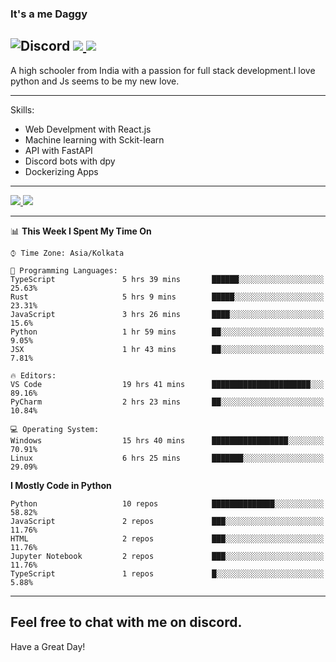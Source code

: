 
### It's a me Daggy

![Discord](https://img.shields.io/discord/491175207122370581?color=black&label=Discord&logo=discord) ![](https://img.shields.io/endpoint?url=https://dev.discordprofiles.me/api/badge/vscode/491174779278065689)<a href="https://github.com/Daggy1234">
  <img src="https://komarev.com/ghpvc/?username=Daggy1234&style=flat-square" />
</a>
 ----

A high schooler from India with a passion for full stack development.I love python and Js seems to be my new love. 

-----

Skills:

- Web Develpment with React.js
- Machine learning with Sckit-learn
- API with FastAPI
- Discord bots with dpy
- Dockerizing Apps

-----
<a href="https://github.com/Daggy1234">
  <img src="https://github-readme-stats.vercel.app/api?username=Daggy1234&show_icons=true&hide_border=true" />
</a><a href="https://github.com/Daggy1234">
  <img src="https://github-readme-stats.vercel.app/api/top-langs/?username=Daggy1234&layout=compact" />
</a>

---

<!--START_SECTION:waka-->
📊 **This Week I Spent My Time On** 

```text
⌚︎ Time Zone: Asia/Kolkata

💬 Programming Languages: 
TypeScript               5 hrs 39 mins       ██████░░░░░░░░░░░░░░░░░░░   25.63% 
Rust                     5 hrs 9 mins        █████░░░░░░░░░░░░░░░░░░░░   23.31% 
JavaScript               3 hrs 26 mins       ████░░░░░░░░░░░░░░░░░░░░░   15.6% 
Python                   1 hr 59 mins        ██░░░░░░░░░░░░░░░░░░░░░░░   9.05% 
JSX                      1 hr 43 mins        ██░░░░░░░░░░░░░░░░░░░░░░░   7.81%

🔥 Editors: 
VS Code                  19 hrs 41 mins      ██████████████████████░░░   89.16% 
PyCharm                  2 hrs 23 mins       ██░░░░░░░░░░░░░░░░░░░░░░░   10.84%

💻 Operating System: 
Windows                  15 hrs 40 mins      █████████████████░░░░░░░░   70.91% 
Linux                    6 hrs 25 mins       ███████░░░░░░░░░░░░░░░░░░   29.09%

```

**I Mostly Code in Python** 

```text
Python                   10 repos            ██████████████░░░░░░░░░░░   58.82% 
JavaScript               2 repos             ███░░░░░░░░░░░░░░░░░░░░░░   11.76% 
HTML                     2 repos             ███░░░░░░░░░░░░░░░░░░░░░░   11.76% 
Jupyter Notebook         2 repos             ███░░░░░░░░░░░░░░░░░░░░░░   11.76% 
TypeScript               1 repos             █░░░░░░░░░░░░░░░░░░░░░░░░   5.88%

```



<!--END_SECTION:waka-->

---

Feel free to chat with me on discord.
-----
Have a Great Day!
